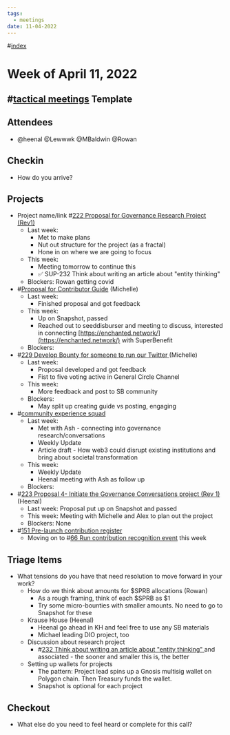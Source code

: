```yaml
---
tags:
  - meetings
date: 11-04-2022
---
```

#[index](notes/general-circle/old-gc-meetings/index.md) 
# Week of April 11, 2022
## #[tactical meetings](/notes/archive/clarity/Tags/tactical%20meetings.md) Template

## Attendees
- @heenal @Lewwwk @MBaldwin @Rowan  

## Checkin
- How do you arrive?


## Projects
- Project name/link #[222 Proposal for Governance Research Project (Rev1)](222%20Proposal%20for%20Governance%20Research%20Project%20(Rev1)) 
	- Last week: 
		- Met to make plans
		- Nut out structure for the project (as a fractal) 
		- Hone in on where we are going to focus
	- This week:
		- Meeting tomorrow to continue this
		- ✅ SUP-232 Think about writing an article about "entity thinking" 
	- Blockers: Rowan getting covid
- #[Proposal for Contributor Guide](Proposal%20for%20Contributor%20Guide) (Michelle)
	- Last week: 
		- Finished proposal and got feedback
	- This week: 
		- Up on Snapshot, passed 
		- Reached out to seeddisburser and meeting to discuss, interested in connecting [https://enchanted.network/](https://enchanted.network/)  with SuperBenefit
	- Blockers:
- #[229 Develop Bounty for someone to run our Twitter ](229%20Develop%20Bounty%20for%20someone%20to%20run%20our%20Twitter%20) (Michelle)
	- Last week: 
		- Proposal developed and got feedback
		- Fist to five voting active in General Circle Channel
	- This week: 
		- More feedback and post to SB community
	- Blockers:
		- May split up creating guide vs posting, engaging 
- #[community experience squad](/notes/archive/clarity/Tags/community%20experience%20squad.md) 
	- Last week: 
		- Met with Ash - connecting into governance research/conversations 
		- Weekly Update
		- Article draft - How web3 could disrupt existing institutions and bring about societal transformation
	- This week: 
		- Weekly Update
		- Heenal meeting with Ash as follow up 
	- Blockers:
- #[223 Proposal 4- Initiate the Governance Conversations project (Rev 1)](223%20Proposal%204-%20Initiate%20the%20Governance%20Conversations%20project%20(Rev%201)) (Heenal)
	- Last week: Proposal put up on Snapshot and passed
	- This week: Meeting with Michelle and Alex to plan out the project 
	- Blockers: None
- #[151 Pre-launch contribution register](151%20Pre-launch%20contribution%20register) 
	- Moving on to #[66 Run contribution recognition event](66%20Run%20contribution%20recognition%20event) this week

## Triage Items
- What tensions do you have that need resolution to move forward in your work?
	- How do we think about amounts for $SPRB allocations (Rowan)
		- As a rough framing, think of each $SPRB as $1 
		- Try some micro-bounties with smaller amounts. No need to go to Snapshot for these
	- Krause House (Heenal)
		- Heenal go ahead in KH and feel free to use any SB materials
		- Michael leading DIO project, too
	- Discussion about research project
		- #[232 Think about writing an article about "entity thinking" ](232%20Think%20about%20writing%20an%20article%20about%20"entity%20thinking"%20) and associated - the sooner and smaller this is, the better
	- Setting up wallets for projects 
		- The pattern: Project lead spins up a Gnosis multisig wallet on Polygon chain. Then Treasury funds the wallet.
		- Snapshot is optional for each project

## Checkout
- What else do you need to feel heard or complete for this call?

